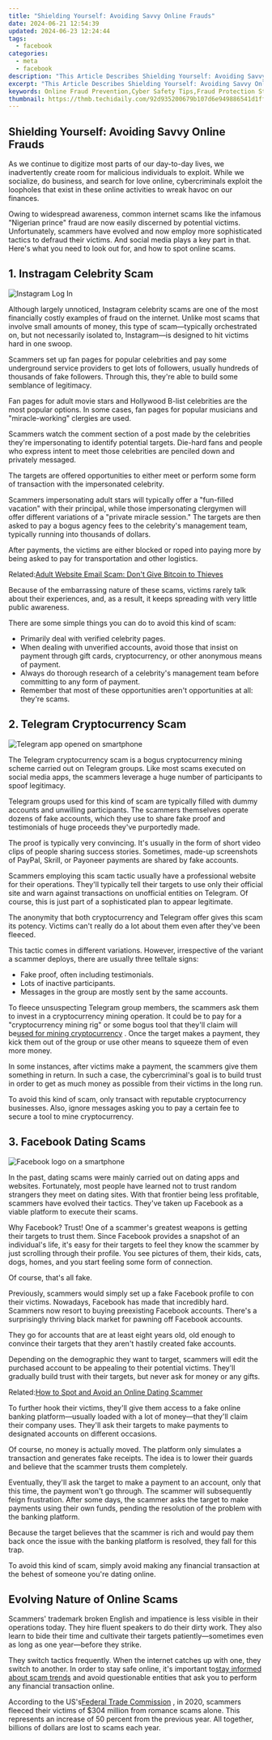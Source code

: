 ```yaml
---
title: "Shielding Yourself: Avoiding Savvy Online Frauds"
date: 2024-06-21 12:54:39
updated: 2024-06-23 12:24:44
tags:
  - facebook
categories:
  - meta
  - facebook
description: "This Article Describes Shielding Yourself: Avoiding Savvy Online Frauds"
excerpt: "This Article Describes Shielding Yourself: Avoiding Savvy Online Frauds"
keywords: Online Fraud Prevention,Cyber Safety Tips,Fraud Protection Strategies,Digital Security Measures,Avoiding Internet Scams,Savvy Phishing Avoidance,Secure Web Practices
thumbnail: https://thmb.techidaily.com/92d935200679b107d6e949886541d1fff9656f8b1ef1aeadb85afda988825dc9.jpg
---
```


## Shielding Yourself: Avoiding Savvy Online Frauds

 As we continue to digitize most parts of our day-to-day lives, we inadvertently create room for malicious individuals to exploit. While we socialize, do business, and search for love online, cybercriminals exploit the loopholes that exist in these online activities to wreak havoc on our finances.

 Owing to widespread awareness, common internet scams like the infamous "Nigerian prince" fraud are now easily discerned by potential victims. Unfortunately, scammers have evolved and now employ more sophisticated tactics to defraud their victims. And social media plays a key part in that. Here's what you need to look out for, and how to spot online scams.

## 1\. Instragam Celebrity Scam

![Instagram Log In](https://static1.makeuseofimages.com/wordpress/wp-content/uploads/2021/09/solen-feyissa-KWZa42a1kds-unsplash.jpg)

 Although largely unnoticed, Instagram celebrity scams are one of the most financially costly examples of fraud on the internet. Unlike most scams that involve small amounts of money, this type of scam—typically orchestrated on, but not necessarily isolated to, Instagram—is designed to hit victims hard in one swoop.

 Scammers set up fan pages for popular celebrities and pay some underground service providers to get lots of followers, usually hundreds of thousands of fake followers. Through this, they're able to build some semblance of legitimacy.

 Fan pages for adult movie stars and Hollywood B-list celebrities are the most popular options. In some cases, fan pages for popular musicians and "miracle-working" clergies are used.

 Scammers watch the comment section of a post made by the celebrities they're impersonating to identify potential targets. Die-hard fans and people who express intent to meet those celebrities are penciled down and privately messaged.

 The targets are offered opportunities to either meet or perform some form of transaction with the impersonated celebrity.

 Scammers impersonating adult stars will typically offer a "fun-filled vacation" with their principal, while those impersonating clergymen will offer different variations of a "private miracle session." The targets are then asked to pay a bogus agency fees to the celebrity's management team, typically running into thousands of dollars.

 After payments, the victims are either blocked or roped into paying more by being asked to pay for transportation and other logistics.

 Related:[Adult Website Email Scam: Don't Give Bitcoin to Thieves](https://www.makeuseof.com/tag/adult-website-bitcoin-email-scam/)

 Because of the embarrassing nature of these scams, victims rarely talk about their experiences, and, as a result, it keeps spreading with very little public awareness.

There are some simple things you can do to avoid this kind of scam:

* Primarily deal with verified celebrity pages.
* When dealing with unverified accounts, avoid those that insist on payment through gift cards, cryptocurrency, or other anonymous means of payment.
* Always do thorough research of a celebrity's management team before committing to any form of payment.
* Remember that most of these opportunities aren't opportunities at all: they're scams.

## 2\. Telegram Cryptocurrency Scam

![Telegram app opened on smartphone](https://static1.makeuseofimages.com/wordpress/wp-content/uploads/2021/09/Telegram-Group-Vs-Channel-Cover.jpg)

 The Telegram cryptocurrency scam is a bogus cryptocurrency mining scheme carried out on Telegram groups. Like most scams executed on social media apps, the scammers leverage a huge number of participants to spoof legitimacy.

 Telegram groups used for this kind of scam are typically filled with dummy accounts and unwilling participants. The scammers themselves operate dozens of fake accounts, which they use to share fake proof and testimonials of huge proceeds they've purportedly made.

 The proof is typically very convincing. It's usually in the form of short video clips of people sharing success stories. Sometimes, made-up screenshots of PayPal, Skrill, or Payoneer payments are shared by fake accounts.

 Scammers employing this scam tactic usually have a professional website for their operations. They'll typically tell their targets to use only their official site and warn against transactions on unofficial entities on Telegram. Of course, this is just part of a sophisticated plan to appear legitimate.

 The anonymity that both cryptocurrency and Telegram offer gives this scam its potency. Victims can't really do a lot about them even after they've been fleeced.

 This tactic comes in different variations. However, irrespective of the variant a scammer deploys, there are usually three telltale signs:

* Fake proof, often including testimonials.
* Lots of inactive participants.
* Messages in the group are mostly sent by the same accounts.

 To fleece unsuspecting Telegram group members, the scammers ask them to invest in a cryptocurrency mining operation. It could be to pay for a "cryptocurrency mining rig" or some bogus tool that they'll claim will be[used for mining cryptocurrency](https://www.makeuseof.com/fake-android-crypto-mining-apps/) . Once the target makes a payment, they kick them out of the group or use other means to squeeze them of even more money.

 In some instances, after victims make a payment, the scammers give them something in return. In such a case, the cybercriminal's goal is to build trust in order to get as much money as possible from their victims in the long run.

 To avoid this kind of scam, only transact with reputable cryptocurrency businesses. Also, ignore messages asking you to pay a certain fee to secure a tool to mine cryptocurrency.

## 3\. Facebook Dating Scams

![Facebook logo on a smartphone](https://static1.makeuseofimages.com/wordpress/wp-content/uploads/2021/09/Facebook-logo-on-a-smartphone.jpg)

 In the past, dating scams were mainly carried out on dating apps and websites. Fortunately, most people have learned not to trust random strangers they meet on dating sites. With that frontier being less profitable, scammers have evolved their tactics. They've taken up Facebook as a viable platform to execute their scams.

 Why Facebook? Trust! One of a scammer's greatest weapons is getting their targets to trust them. Since Facebook provides a snapshot of an individual's life, it's easy for their targets to feel they know the scammer by just scrolling through their profile. You see pictures of them, their kids, cats, dogs, homes, and you start feeling some form of connection.

Of course, that's all fake.

 Previously, scammers would simply set up a fake Facebook profile to con their victims. Nowadays, Facebook has made that incredibly hard. Scammers now resort to buying preexisting Facebook accounts. There's a surprisingly thriving black market for pawning off Facebook accounts.

 They go for accounts that are at least eight years old, old enough to convince their targets that they aren't hastily created fake accounts.

 Depending on the demographic they want to target, scammers will edit the purchased account to be appealing to their potential victims. They'll gradually build trust with their targets, but never ask for money or any gifts.

 Related:[How to Spot and Avoid an Online Dating Scammer](https://www.makeuseof.com/tag/spot-avoid-online-dating-scammer/)

 To further hook their victims, they'll give them access to a fake online banking platform—usually loaded with a lot of money—that they'll claim their company uses. They'll ask their targets to make payments to designated accounts on different occasions.

 Of course, no money is actually moved. The platform only simulates a transaction and generates fake receipts. The idea is to lower their guards and believe that the scammer trusts them completely.

 Eventually, they'll ask the target to make a payment to an account, only that this time, the payment won't go through. The scammer will subsequently feign frustration. After some days, the scammer asks the target to make payments using their own funds, pending the resolution of the problem with the banking platform.

 Because the target believes that the scammer is rich and would pay them back once the issue with the banking platform is resolved, they fall for this trap.

 To avoid this kind of scam, simply avoid making any financial transaction at the behest of someone you're dating online.

## Evolving Nature of Online Scams

 Scammers' trademark broken English and impatience is less visible in their operations today. They hire fluent speakers to do their dirty work. They also learn to bide their time and cultivate their targets patiently—sometimes even as long as one year—before they strike.

 They switch tactics frequently. When the internet catches up with one, they switch to another. In order to stay safe online, it's important to[stay informed about scam trends](https://www.makeuseof.com/tag/top-5-internet-fraud-scams-time/) and avoid questionable entities that ask you to perform any financial transaction online.

 According to the US's[Federal Trade Commission](https://www.ftc.gov/news-events/press-releases/2021/02/new-ftc-data-show-massive-increase-romance-scams-304m-losses) , in 2020, scammers fleeced their victims of $304 million from romance scams alone. This represents an increase of 50 percent from the previous year. All together, billions of dollars are lost to scams each year.


<ins class="adsbygoogle"
     style="display:block"
     data-ad-format="autorelaxed"
     data-ad-client="ca-pub-7571918770474297"
     data-ad-slot="1223367746"></ins>



<ins class="adsbygoogle"
     style="display:block"
     data-ad-client="ca-pub-7571918770474297"
     data-ad-slot="8358498916"
     data-ad-format="auto"
     data-full-width-responsive="true"></ins>
